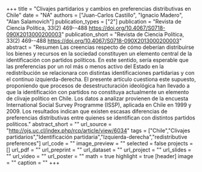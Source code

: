 +++
title = "Clivajes partidarios y cambios en preferencias distributivas en Chile"
date = "NA"
authors = ["Juan-Carlos Castillo", "Ignacio Madero", "Alan Salamovich"]
publication_types = ["2"]
publication = "Revista de Ciencia Política, 33(2) 469--488  https://doi.org/10.4067/S0718-090X2013000200003"
publication_short = "Revista de Ciencia Política, 33(2) 469--488  https://doi.org/10.4067/S0718-090X2013000200003"
abstract = "Resumen 					Las creencias respecto de cómo deberían distribuirse los bienes y recursos en la sociedad constituyen un elemento central de la identificación con partidos políticos. En este sentido, sería esperable que las preferencias por un rol más o menos activo del Estado en la redistribución se relacionara con distintas identificaciones partidarias y con el continuo izquierda-derecha. El presente artículo cuestiona este supuesto, proponiendo que procesos de desestructuración ideológica han llevado a que la identificación con partidos no constituya actualmente un elemento de clivaje político en Chile. Los datos a analizar provienen de la encuesta International Social Survey Programme (ISSP), aplicada en Chile en 1999 y 2009. Los resultados indican que existen escasas diferencias de preferencias distributivas entre quienes se identifican con distintos partidos políticos."
abstract_short = ""
url_source = "http://ojs.uc.cl/index.php/rcp/article/view/6034"
tags = ["Chile","Clivajes partidarios","Identificación partidaria","Izquierda-derecha","redistributive preferences"]
url_code = ""
image_preview = ""
selected = false
projects = []
url_pdf = ""
url_preprint = ""
url_dataset = ""
url_project = ""
url_slides = ""
url_video = ""
url_poster = ""
math = true
highlight = true
[header]
image = ""
caption = ""
+++
